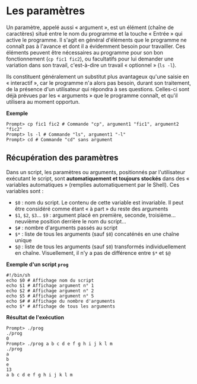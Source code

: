 # Les paramètres

Un paramètre, appelé aussi « argument », est un élément (chaîne de caractères) situé entre le nom du programme et la touche « Entrée » qui active le programme. Il s'agit en général d'éléments que le programme ne connaît pas à l'avance et dont il a évidemment besoin pour travailler. Ces éléments peuvent être nécessaires au programme pour son bon fonctionnement (`cp fic1 fic2`), ou facultatifs pour lui demander une variation dans son travail, c'est-à-dire un travail « optionnel » (`ls -l`).

Ils constituent généralement un substitut plus avantageux qu'une saisie en « interactif », car le programme n'a alors pas besoin, durant son traitement, de la présence d'un utilisateur qui répondra à ses questions. Celles-ci sont déjà prévues par les « arguments » que le programme connaît, et qu'il utilisera au moment opportun.

__Exemple__

```shell
Prompt> cp fic1 fic2 # Commande "cp", argument1 "fic1", argument2 "fic2" 
Prompt> ls -l # Commande "ls", argument1 "-l" 
Prompt> cd # Commande "cd" sans argument
```

## Récupération des paramètres

Dans un script, les paramètres ou arguments, positionnés par l'utilisateur exécutant le script, sont __automatiquement et toujours stockés__ dans des « variables automatiques » (remplies automatiquement par le Shell). Ces variables sont :

* `$0` : nom du script. Le contenu de cette variable est invariable. Il peut être considéré comme étant « à part » du reste des arguments
* `$1`, `$2`, `$3`... `$9` : argument placé en première, seconde, troisième... neuvième position derrière le nom du script...
* `$#` : nombre d'arguments passés au script
* `$*` : liste de tous les arguments (sauf `$0`) concaténés en une chaîne unique
* `$@` : liste de tous les arguments (sauf `$0`) transformés individuellement en chaîne. Visuellement, il n'y a pas de différence entre `$*` et `$@`

__Exemple d'un script `prog`__

```shell
#!/bin/sh 
echo $0 # Affichage nom du script 
echo $1 # Affichage argument n° 1 
echo $2 # Affichage argument n° 2 
echo $5 # Affichage argument n° 5 
echo $# # Affichage du nombre d'arguments 
echo $* # Affichage de tous les arguments
```

__Résultat de l'exécution__

```
Prompt> ./prog 
./prog 
0 
Prompt> ./prog a b c d e f g h i j k l m 
./prog 
a 
b 
e 
13 
a b c d e f g h i j k l m
```
